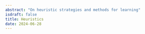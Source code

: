 ```yaml
---
abstract: "On heuristic strategies and methods for learning"
isdraft: false
title: Heuristics
date: 2024-06-28
---
```



